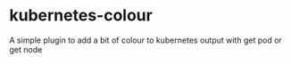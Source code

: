 # kubernetes-colour
A simple plugin to add a bit of colour to kubernetes output with get pod or get node
